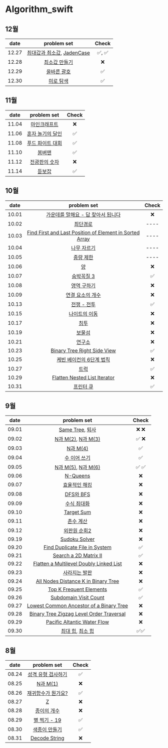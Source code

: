 # Algorithm_swift

## 12월
| date       | problem set          |Check |
| :----------: | :--------------------: | :----: |
| 12.27 | [최대값과 최소값](https://school.programmers.co.kr/learn/courses/30/lessons/12939), [JadenCase](https://school.programmers.co.kr/learn/courses/30/lessons/12951) |✅, ✅ |
| 12.28 | [최소값 만들기](https://school.programmers.co.kr/learn/courses/30/lessons/12941) |❌  |
| 12.29 | [올바른 괄호](https://school.programmers.co.kr/learn/courses/30/lessons/12909) |✅ |
| 12.30 |  [미로 탐색](https://www.acmicpc.net/problem/2178)|✅  |

## 11월
| date       | problem set          |Check |
| :----------: | :--------------------: | :----: |
| 11.04 | [마인크래프트](https://www.acmicpc.net/problem/18111) |❌ |
| 11.06 | [혼자 놀기의 달인](https://school.programmers.co.kr/learn/courses/30/lessons/131130) | ✅ |
| 11.08 | [푸드 파이트 대회](https://school.programmers.co.kr/learn/courses/30/lessons/134240) |  ✅ |
| 11.10 | [봄버맨](https://www.acmicpc.net/problem/16918) | ✅ |
| 11.12 | [전광판의 숫자](https://www.acmicpc.net/problem/16159) |❌ |
| 11.14 | [듣보잡](https://www.acmicpc.net/problem/1764) | ✅  |


## 10월
| date       | problem set          | Check |
| :----------: | :--------------------: | :----: |
| 10.01 | [가운데를 말해요 - 답 찾아서  됩니다](https://www.acmicpc.net/problem/1655) | ❌ |
| 10.02 | [최단경로](https://www.acmicpc.net/problem/1753)  | ----  |
| 10.03 | [Find First and Last Position of Element in Sorted Array](https://leetcode.com/problems/find-first-and-last-position-of-element-in-sorted-array/) | ----  |
| 10.04 | [나무 자르기](https://www.acmicpc.net/problem/2805) | ----  |
| 10.05 | [중량 제한](https://www.acmicpc.net/problem/1939) | ----  |
| 10.06 | [양](https://www.acmicpc.net/problem/3184) | ❌ |
| 10.07 | [숨박꼭질 3](https://www.acmicpc.net/problem/13549) | ✅ |
| 10.08 | [영역 구하기](https://www.acmicpc.net/problem/2583) | ❌ |
| 10.09 | [연결 요소의 개수](https://www.acmicpc.net/problem/11724) | ❌ |
| 10.13 | [전쟁 - 전투](https://www.acmicpc.net/problem/1303) | ✅ |
| 10.15 | [나이트의 이동](https://www.acmicpc.net/problem/7562) | ❌ |
| 10.17 | [침투](https://www.acmicpc.net/problem/13565) | ❌ |
| 10.19 | [보물섬](https://www.acmicpc.net/problem/2589) | ❌ |
| 10.21 | [연구소](https://www.acmicpc.net/problem/14502) | ❌ |
| 10.23 | [Binary Tree Right Side View](https://leetcode.com/problems/binary-tree-right-side-view/)| ✅ |
| 10.25 | [케빈 베이컨의 6단계 법칙](https://www.acmicpc.net/problem/1389) | ❌ |
| 10.27 | [트럭](https://www.acmicpc.net/problem/13335) | ✅ |
| 10.29 | [Flatten Nested List Iterator](https://leetcode.com/problems/flatten-nested-list-iterator/) | ❌ |
| 10.31 | [프린터 큐](https://www.acmicpc.net/problem/1966) | ✅ |

## 9월 

| date       | problem set          | Check |
| :----------: | :--------------------: | :----: |
| 09.01 | [Same Tree](https://leetcode.com/problems/same-tree/), [퇴사](https://www.acmicpc.net/problem/14501) | ❌ ❌ |
| 09.02 | [N과 M(2)](https://www.acmicpc.net/problem/15650), [N과 M(3)](https://www.acmicpc.net/problem/15651) | ✅ ❌ |
| 09.03 | [N과 M(4)](https://www.acmicpc.net/problem/15652) | ✅ |
| 09.04 | [수 이어 쓰기](https://www.acmicpc.net/problem/1748) | ✅ |
| 09.05 | [N과 M(5)](https://www.acmicpc.net/problem/15654), [N과 M(6)](https://www.acmicpc.net/problem/15655) | ✅ ✅ |
| 09.06 | [N-Queens](https://leetcode.com/problems/n-queens/) | ❌ |
| 09.07 | [효율적인 해킹](https://www.acmicpc.net/problem/1325) | ❌ |
| 09.08 | [DFS와 BFS](https://www.acmicpc.net/problem/1260) | ❌ |
| 09.09 | [수식 최대화](https://school.programmers.co.kr/learn/courses/30/lessons/67257) | ❌ |
| 09.10 | [Target Sum](https://leetcode.com/problems/target-sum/) | ❌ |
| 09.11 | [촌수 계산](https://www.acmicpc.net/problem/2644) | ❌ |
| 09.12 | [외판원 순회2](https://www.acmicpc.net/problem/10971) | ❌ |
| 09.19 | [Sudoku Solver](https://leetcode.com/problems/sudoku-solver/) | ❌ |
| 09.20 | [Find Duplicate File in System](https://leetcode.com/problems/find-duplicate-file-in-system/) | ✅ |
| 09.21 | [Search a 2D Matrix II](https://leetcode.com/problems/search-a-2d-matrix-ii/) | ✅ |
| 09.22 | [Flatten a Multilevel Doubly Linked List](https://leetcode.com/problems/flatten-a-multilevel-doubly-linked-list/) | ❌ |
| 09.23 | [사라지는 발판](https://school.programmers.co.kr/learn/courses/30/lessons/92345) | ❌ |
| 09.24 | [All Nodes Distance K in Binary Tree](https://leetcode.com/problems/all-nodes-distance-k-in-binary-tree/) | ❌ |
| 09.25 | [Top K Frequent Elements](https://leetcode.com/problems/top-k-frequent-elements/) | ✅ |
| 09.26 | [Subdomain Visit Count](https://leetcode.com/problems/subdomain-visit-count/description/) | ✅  |
| 09.27 | [Lowest Common Ancestor of a Binary Tree](https://leetcode.com/problems/lowest-common-ancestor-of-a-binary-tree/) | ❌ |
| 09.28 | [Binary Tree Zigzag Level Order Traversal](https://leetcode.com/problems/binary-tree-zigzag-level-order-traversal/) | ❌ |
| 09.29 | [Pacific Altantic Water Flow](https://leetcode.com/problems/pacific-atlantic-water-flow/) | ❌ |
| 09.30 | [최대 힙](https://www.acmicpc.net/problem/11279), [최소 힙](https://www.acmicpc.net/problem/1927) | ✅✅  |

## 8월

| date       | problem set          | Check |
| :----------: | :--------------------: | :-----: |
| 08.24    | [성격 유형 검사하기](https://school.programmers.co.kr/learn/courses/30/lessons/118666) | ✅ |
| 08.25    | [N과 M(1)](https://www.acmicpc.net/problem/15649) |❌ |
| 08.26    | [재귀함수가 뭔가요?](https://www.acmicpc.net/problem/17478)|✅ |
| 08.27    | [Z](https://www.acmicpc.net/problem/1074)|❌ |
| 08.28    | [종이의 개수](https://www.acmicpc.net/problem/1780) |❌ | 
| 08.29    | [별 찍기 - 19](https://www.acmicpc.net/problem/10994) | ✅ |
| 08.30    | [색종이 만들기](https://www.acmicpc.net/problem/2630) | ✅ |
| 08.31    | [Decode String](https://leetcode.com/problems/decode-string/) |❌ |
